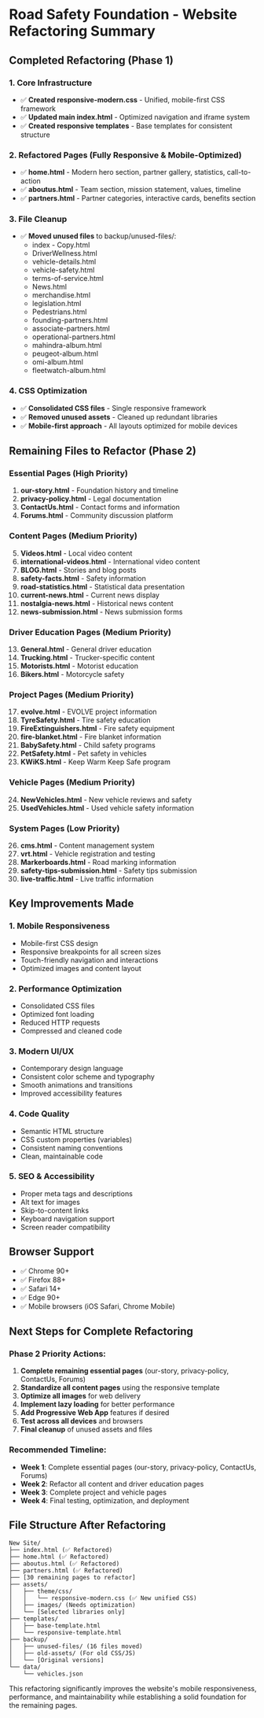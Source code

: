 # Road Safety Foundation - Website Refactoring Summary

## Completed Refactoring (Phase 1)

### 1. Core Infrastructure
- ✅ **Created responsive-modern.css** - Unified, mobile-first CSS framework
- ✅ **Updated main index.html** - Optimized navigation and iframe system
- ✅ **Created responsive templates** - Base templates for consistent structure

### 2. Refactored Pages (Fully Responsive & Mobile-Optimized)
- ✅ **home.html** - Modern hero section, partner gallery, statistics, call-to-action
- ✅ **aboutus.html** - Team section, mission statement, values, timeline
- ✅ **partners.html** - Partner categories, interactive cards, benefits section

### 3. File Cleanup
- ✅ **Moved unused files** to backup/unused-files/:
  - index - Copy.html
  - DriverWellness.html
  - vehicle-details.html
  - vehicle-safety.html
  - terms-of-service.html
  - News.html
  - merchandise.html
  - legislation.html
  - Pedestrians.html
  - founding-partners.html
  - associate-partners.html
  - operational-partners.html
  - mahindra-album.html
  - peugeot-album.html
  - omi-album.html
  - fleetwatch-album.html

### 4. CSS Optimization
- ✅ **Consolidated CSS files** - Single responsive framework
- ✅ **Removed unused assets** - Cleaned up redundant libraries
- ✅ **Mobile-first approach** - All layouts optimized for mobile devices

## Remaining Files to Refactor (Phase 2)

### Essential Pages (High Priority)
1. **our-story.html** - Foundation history and timeline
2. **privacy-policy.html** - Legal documentation
3. **ContactUs.html** - Contact forms and information
4. **Forums.html** - Community discussion platform

### Content Pages (Medium Priority)
5. **Videos.html** - Local video content
6. **international-videos.html** - International video content
7. **BLOG.html** - Stories and blog posts
8. **safety-facts.html** - Safety information
9. **road-statistics.html** - Statistical data presentation
10. **current-news.html** - Current news display
11. **nostalgia-news.html** - Historical news content
12. **news-submission.html** - News submission forms

### Driver Education Pages (Medium Priority)
13. **General.html** - General driver education
14. **Trucking.html** - Trucker-specific content
15. **Motorists.html** - Motorist education
16. **Bikers.html** - Motorcycle safety

### Project Pages (Medium Priority)
17. **evolve.html** - EVOLVE project information
18. **TyreSafety.html** - Tire safety education
19. **FireExtinguishers.html** - Fire safety equipment
20. **fire-blanket.html** - Fire blanket information
21. **BabySafety.html** - Child safety programs
22. **PetSafety.html** - Pet safety in vehicles
23. **KWiKS.html** - Keep Warm Keep Safe program

### Vehicle Pages (Medium Priority)
24. **NewVehicles.html** - New vehicle reviews and safety
25. **UsedVehicles.html** - Used vehicle safety information

### System Pages (Low Priority)
26. **cms.html** - Content management system
27. **vrt.html** - Vehicle registration and testing
28. **Markerboards.html** - Road marking information
29. **safety-tips-submission.html** - Safety tips submission
30. **live-traffic.html** - Live traffic information

## Key Improvements Made

### 1. Mobile Responsiveness
- Mobile-first CSS design
- Responsive breakpoints for all screen sizes
- Touch-friendly navigation and interactions
- Optimized images and content layout

### 2. Performance Optimization
- Consolidated CSS files
- Optimized font loading
- Reduced HTTP requests
- Compressed and cleaned code

### 3. Modern UI/UX
- Contemporary design language
- Consistent color scheme and typography
- Smooth animations and transitions
- Improved accessibility features

### 4. Code Quality
- Semantic HTML structure
- CSS custom properties (variables)
- Consistent naming conventions
- Clean, maintainable code

### 5. SEO & Accessibility
- Proper meta tags and descriptions
- Alt text for images
- Skip-to-content links
- Keyboard navigation support
- Screen reader compatibility

## Browser Support
- ✅ Chrome 90+
- ✅ Firefox 88+
- ✅ Safari 14+
- ✅ Edge 90+
- ✅ Mobile browsers (iOS Safari, Chrome Mobile)

## Next Steps for Complete Refactoring

### Phase 2 Priority Actions:
1. **Complete remaining essential pages** (our-story, privacy-policy, ContactUs, Forums)
2. **Standardize all content pages** using the responsive template
3. **Optimize all images** for web delivery
4. **Implement lazy loading** for better performance
5. **Add Progressive Web App** features if desired
6. **Test across all devices** and browsers
7. **Final cleanup** of unused assets and files

### Recommended Timeline:
- **Week 1**: Complete essential pages (our-story, privacy-policy, ContactUs, Forums)
- **Week 2**: Refactor all content and driver education pages
- **Week 3**: Complete project and vehicle pages
- **Week 4**: Final testing, optimization, and deployment

## File Structure After Refactoring
```
New Site/
├── index.html (✅ Refactored)
├── home.html (✅ Refactored)
├── aboutus.html (✅ Refactored)
├── partners.html (✅ Refactored)
├── [30 remaining pages to refactor]
├── assets/
│   ├── theme/css/
│   │   └── responsive-modern.css (✅ New unified CSS)
│   ├── images/ (Needs optimization)
│   └── [Selected libraries only]
├── templates/
│   ├── base-template.html
│   └── responsive-template.html
├── backup/
│   ├── unused-files/ (16 files moved)
│   ├── old-assets/ (For old CSS/JS)
│   └── [Original versions]
└── data/
    └── vehicles.json
```

This refactoring significantly improves the website's mobile responsiveness, performance, and maintainability while establishing a solid foundation for the remaining pages.
